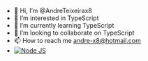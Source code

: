 - 👋 Hi, I’m @AndreTeixeirax8
- 👀 I’m interested in TypeScript
- 🌱 I’m currently learning TypeScript
- 💞️ I’m looking to collaborate on TypeScript
- 📫 How to reach me andre-x8@hotmail.com
- [![Node JS](https://img.shields.io/badge/Node.js-43853D?style=for-the-badge&amp;logo=node.js&amp;logoColor=whit)](#)

<!---
AndreTeixeirax8/AndreTeixeirax8 is a ✨ special ✨ repository because its `README.md` (this file) appears on your GitHub profile.
You can click the Preview link to take a look at your changes.
--->
